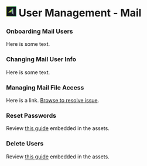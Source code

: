 # <img src="/assets/images/HCL_Verse_Master.png" alt="VerseLogo" height="28" /> User Management - Mail

### Onboarding Mail Users
Here is some text.

### Changing Mail User Info
Here is some text.

### Managing Mail File Access
Here is a link. [Browse to resolve issue](https://www.ibm.com).

### Reset Passwords
Review [this guide](/assets/analytics/Kudos%20Analytics%20Tuning.pdf) embedded in the assets.

### Delete Users
Review [this guide](/assets/analytics/Kudos%20Analytics%20Tuning.pdf) embedded in the assets.
